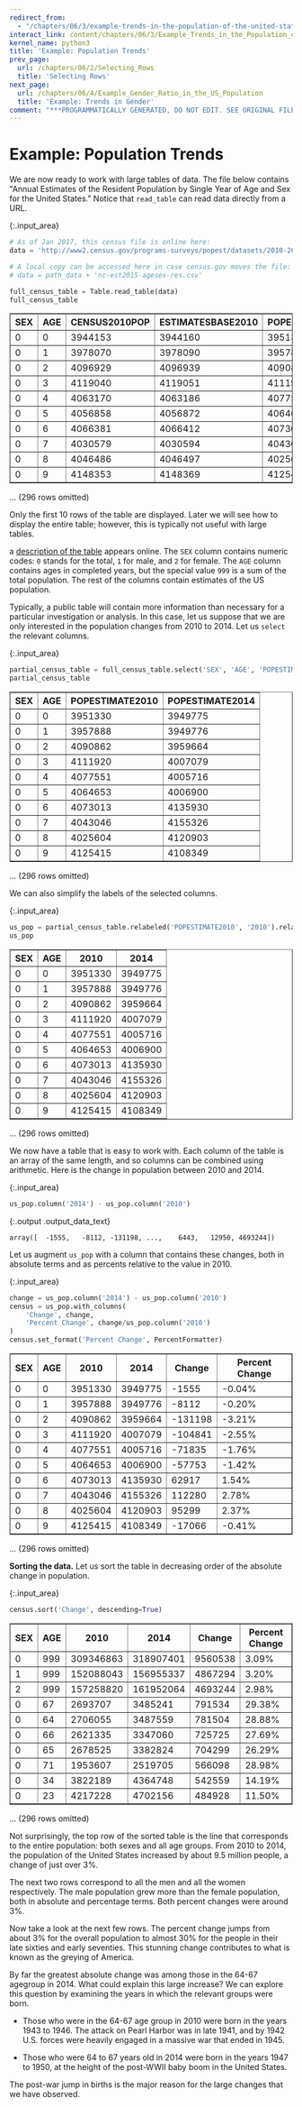 ```yaml
---
redirect_from:
  - "/chapters/06/3/example-trends-in-the-population-of-the-united-states"
interact_link: content/chapters/06/3/Example_Trends_in_the_Population_of_the_United_States.ipynb
kernel_name: python3
title: 'Example: Population Trends'
prev_page:
  url: /chapters/06/2/Selecting_Rows
  title: 'Selecting Rows'
next_page:
  url: /chapters/06/4/Example_Gender_Ratio_in_the_US_Population
  title: 'Example: Trends in Gender'
comment: "***PROGRAMMATICALLY GENERATED, DO NOT EDIT. SEE ORIGINAL FILES IN /content***"
---
```





# Example: Population Trends

We are now ready to work with large tables of data. The file below contains "Annual Estimates of the Resident Population by Single Year of Age and Sex for the United States." Notice that `read_table` can read data directly from a URL.



{:.input_area}
```python
# As of Jan 2017, this census file is online here: 
data = 'http://www2.census.gov/programs-surveys/popest/datasets/2010-2015/national/asrh/nc-est2015-agesex-res.csv'

# A local copy can be accessed here in case census.gov moves the file:
# data = path_data + 'nc-est2015-agesex-res.csv'

full_census_table = Table.read_table(data)
full_census_table
```





<div markdown="0" class="output output_html">
<table border="1" class="dataframe">
    <thead>
        <tr>
            <th>SEX</th> <th>AGE</th> <th>CENSUS2010POP</th> <th>ESTIMATESBASE2010</th> <th>POPESTIMATE2010</th> <th>POPESTIMATE2011</th> <th>POPESTIMATE2012</th> <th>POPESTIMATE2013</th> <th>POPESTIMATE2014</th> <th>POPESTIMATE2015</th>
        </tr>
    </thead>
    <tbody>
        <tr>
            <td>0   </td> <td>0   </td> <td>3944153      </td> <td>3944160          </td> <td>3951330        </td> <td>3963087        </td> <td>3926540        </td> <td>3931141        </td> <td>3949775        </td> <td>3978038        </td>
        </tr>
        <tr>
            <td>0   </td> <td>1   </td> <td>3978070      </td> <td>3978090          </td> <td>3957888        </td> <td>3966551        </td> <td>3977939        </td> <td>3942872        </td> <td>3949776        </td> <td>3968564        </td>
        </tr>
        <tr>
            <td>0   </td> <td>2   </td> <td>4096929      </td> <td>4096939          </td> <td>4090862        </td> <td>3971565        </td> <td>3980095        </td> <td>3992720        </td> <td>3959664        </td> <td>3966583        </td>
        </tr>
        <tr>
            <td>0   </td> <td>3   </td> <td>4119040      </td> <td>4119051          </td> <td>4111920        </td> <td>4102470        </td> <td>3983157        </td> <td>3992734        </td> <td>4007079        </td> <td>3974061        </td>
        </tr>
        <tr>
            <td>0   </td> <td>4   </td> <td>4063170      </td> <td>4063186          </td> <td>4077551        </td> <td>4122294        </td> <td>4112849        </td> <td>3994449        </td> <td>4005716        </td> <td>4020035        </td>
        </tr>
        <tr>
            <td>0   </td> <td>5   </td> <td>4056858      </td> <td>4056872          </td> <td>4064653        </td> <td>4087709        </td> <td>4132242        </td> <td>4123626        </td> <td>4006900        </td> <td>4018158        </td>
        </tr>
        <tr>
            <td>0   </td> <td>6   </td> <td>4066381      </td> <td>4066412          </td> <td>4073013        </td> <td>4074993        </td> <td>4097605        </td> <td>4142916        </td> <td>4135930        </td> <td>4019207        </td>
        </tr>
        <tr>
            <td>0   </td> <td>7   </td> <td>4030579      </td> <td>4030594          </td> <td>4043046        </td> <td>4083225        </td> <td>4084913        </td> <td>4108349        </td> <td>4155326        </td> <td>4148360        </td>
        </tr>
        <tr>
            <td>0   </td> <td>8   </td> <td>4046486      </td> <td>4046497          </td> <td>4025604        </td> <td>4053203        </td> <td>4093177        </td> <td>4095711        </td> <td>4120903        </td> <td>4167887        </td>
        </tr>
        <tr>
            <td>0   </td> <td>9   </td> <td>4148353      </td> <td>4148369          </td> <td>4125415        </td> <td>4035710        </td> <td>4063152        </td> <td>4104072        </td> <td>4108349        </td> <td>4133564        </td>
        </tr>
    </tbody>
</table>
<p>... (296 rows omitted)</p>
</div>



Only the first 10 rows of the table are displayed. Later we will see how to display the entire table; however, this is typically not useful with large tables.

a [description of the table](http://www2.census.gov/programs-surveys/popest/datasets/2010-2015/national/asrh/nc-est2015-agesex-res.pdf) appears online. The `SEX` column contains numeric codes: `0` stands for the total, `1` for male, and `2` for female. The `AGE` column contains ages in completed years, but the special value `999` is a sum of the total population. The rest of the columns contain estimates of the US population.

Typically, a public table will contain more information than necessary for a particular investigation or analysis. In this case, let us suppose that we are only interested in the population changes from 2010 to 2014. Let us `select` the relevant columns.



{:.input_area}
```python
partial_census_table = full_census_table.select('SEX', 'AGE', 'POPESTIMATE2010', 'POPESTIMATE2014')
partial_census_table
```





<div markdown="0" class="output output_html">
<table border="1" class="dataframe">
    <thead>
        <tr>
            <th>SEX</th> <th>AGE</th> <th>POPESTIMATE2010</th> <th>POPESTIMATE2014</th>
        </tr>
    </thead>
    <tbody>
        <tr>
            <td>0   </td> <td>0   </td> <td>3951330        </td> <td>3949775        </td>
        </tr>
        <tr>
            <td>0   </td> <td>1   </td> <td>3957888        </td> <td>3949776        </td>
        </tr>
        <tr>
            <td>0   </td> <td>2   </td> <td>4090862        </td> <td>3959664        </td>
        </tr>
        <tr>
            <td>0   </td> <td>3   </td> <td>4111920        </td> <td>4007079        </td>
        </tr>
        <tr>
            <td>0   </td> <td>4   </td> <td>4077551        </td> <td>4005716        </td>
        </tr>
        <tr>
            <td>0   </td> <td>5   </td> <td>4064653        </td> <td>4006900        </td>
        </tr>
        <tr>
            <td>0   </td> <td>6   </td> <td>4073013        </td> <td>4135930        </td>
        </tr>
        <tr>
            <td>0   </td> <td>7   </td> <td>4043046        </td> <td>4155326        </td>
        </tr>
        <tr>
            <td>0   </td> <td>8   </td> <td>4025604        </td> <td>4120903        </td>
        </tr>
        <tr>
            <td>0   </td> <td>9   </td> <td>4125415        </td> <td>4108349        </td>
        </tr>
    </tbody>
</table>
<p>... (296 rows omitted)</p>
</div>



We can also simplify the labels of the selected columns.



{:.input_area}
```python
us_pop = partial_census_table.relabeled('POPESTIMATE2010', '2010').relabeled('POPESTIMATE2014', '2014')
us_pop
```





<div markdown="0" class="output output_html">
<table border="1" class="dataframe">
    <thead>
        <tr>
            <th>SEX</th> <th>AGE</th> <th>2010</th> <th>2014</th>
        </tr>
    </thead>
    <tbody>
        <tr>
            <td>0   </td> <td>0   </td> <td>3951330</td> <td>3949775</td>
        </tr>
        <tr>
            <td>0   </td> <td>1   </td> <td>3957888</td> <td>3949776</td>
        </tr>
        <tr>
            <td>0   </td> <td>2   </td> <td>4090862</td> <td>3959664</td>
        </tr>
        <tr>
            <td>0   </td> <td>3   </td> <td>4111920</td> <td>4007079</td>
        </tr>
        <tr>
            <td>0   </td> <td>4   </td> <td>4077551</td> <td>4005716</td>
        </tr>
        <tr>
            <td>0   </td> <td>5   </td> <td>4064653</td> <td>4006900</td>
        </tr>
        <tr>
            <td>0   </td> <td>6   </td> <td>4073013</td> <td>4135930</td>
        </tr>
        <tr>
            <td>0   </td> <td>7   </td> <td>4043046</td> <td>4155326</td>
        </tr>
        <tr>
            <td>0   </td> <td>8   </td> <td>4025604</td> <td>4120903</td>
        </tr>
        <tr>
            <td>0   </td> <td>9   </td> <td>4125415</td> <td>4108349</td>
        </tr>
    </tbody>
</table>
<p>... (296 rows omitted)</p>
</div>



We now have a table that is easy to work with. Each column of the table is an array of the same length, and so columns can be combined using arithmetic. Here is the change in population between 2010 and 2014.



{:.input_area}
```python
us_pop.column('2014') - us_pop.column('2010')
```





{:.output .output_data_text}
```
array([  -1555,   -8112, -131198, ...,    6443,   12950, 4693244])
```



Let us augment `us_pop` with a column that contains these changes, both in absolute terms and as percents relative to the value in 2010.



{:.input_area}
```python
change = us_pop.column('2014') - us_pop.column('2010')
census = us_pop.with_columns(
    'Change', change,
    'Percent Change', change/us_pop.column('2010')
)
census.set_format('Percent Change', PercentFormatter)
```





<div markdown="0" class="output output_html">
<table border="1" class="dataframe">
    <thead>
        <tr>
            <th>SEX</th> <th>AGE</th> <th>2010</th> <th>2014</th> <th>Change</th> <th>Percent Change</th>
        </tr>
    </thead>
    <tbody>
        <tr>
            <td>0   </td> <td>0   </td> <td>3951330</td> <td>3949775</td> <td>-1555  </td> <td>-0.04%        </td>
        </tr>
        <tr>
            <td>0   </td> <td>1   </td> <td>3957888</td> <td>3949776</td> <td>-8112  </td> <td>-0.20%        </td>
        </tr>
        <tr>
            <td>0   </td> <td>2   </td> <td>4090862</td> <td>3959664</td> <td>-131198</td> <td>-3.21%        </td>
        </tr>
        <tr>
            <td>0   </td> <td>3   </td> <td>4111920</td> <td>4007079</td> <td>-104841</td> <td>-2.55%        </td>
        </tr>
        <tr>
            <td>0   </td> <td>4   </td> <td>4077551</td> <td>4005716</td> <td>-71835 </td> <td>-1.76%        </td>
        </tr>
        <tr>
            <td>0   </td> <td>5   </td> <td>4064653</td> <td>4006900</td> <td>-57753 </td> <td>-1.42%        </td>
        </tr>
        <tr>
            <td>0   </td> <td>6   </td> <td>4073013</td> <td>4135930</td> <td>62917  </td> <td>1.54%         </td>
        </tr>
        <tr>
            <td>0   </td> <td>7   </td> <td>4043046</td> <td>4155326</td> <td>112280 </td> <td>2.78%         </td>
        </tr>
        <tr>
            <td>0   </td> <td>8   </td> <td>4025604</td> <td>4120903</td> <td>95299  </td> <td>2.37%         </td>
        </tr>
        <tr>
            <td>0   </td> <td>9   </td> <td>4125415</td> <td>4108349</td> <td>-17066 </td> <td>-0.41%        </td>
        </tr>
    </tbody>
</table>
<p>... (296 rows omitted)</p>
</div>



**Sorting the data.** Let us sort the table in decreasing order of the absolute change in population.



{:.input_area}
```python
census.sort('Change', descending=True)
```





<div markdown="0" class="output output_html">
<table border="1" class="dataframe">
    <thead>
        <tr>
            <th>SEX</th> <th>AGE</th> <th>2010</th> <th>2014</th> <th>Change</th> <th>Percent Change</th>
        </tr>
    </thead>
    <tbody>
        <tr>
            <td>0   </td> <td>999 </td> <td>309346863</td> <td>318907401</td> <td>9560538</td> <td>3.09%         </td>
        </tr>
        <tr>
            <td>1   </td> <td>999 </td> <td>152088043</td> <td>156955337</td> <td>4867294</td> <td>3.20%         </td>
        </tr>
        <tr>
            <td>2   </td> <td>999 </td> <td>157258820</td> <td>161952064</td> <td>4693244</td> <td>2.98%         </td>
        </tr>
        <tr>
            <td>0   </td> <td>67  </td> <td>2693707  </td> <td>3485241  </td> <td>791534 </td> <td>29.38%        </td>
        </tr>
        <tr>
            <td>0   </td> <td>64  </td> <td>2706055  </td> <td>3487559  </td> <td>781504 </td> <td>28.88%        </td>
        </tr>
        <tr>
            <td>0   </td> <td>66  </td> <td>2621335  </td> <td>3347060  </td> <td>725725 </td> <td>27.69%        </td>
        </tr>
        <tr>
            <td>0   </td> <td>65  </td> <td>2678525  </td> <td>3382824  </td> <td>704299 </td> <td>26.29%        </td>
        </tr>
        <tr>
            <td>0   </td> <td>71  </td> <td>1953607  </td> <td>2519705  </td> <td>566098 </td> <td>28.98%        </td>
        </tr>
        <tr>
            <td>0   </td> <td>34  </td> <td>3822189  </td> <td>4364748  </td> <td>542559 </td> <td>14.19%        </td>
        </tr>
        <tr>
            <td>0   </td> <td>23  </td> <td>4217228  </td> <td>4702156  </td> <td>484928 </td> <td>11.50%        </td>
        </tr>
    </tbody>
</table>
<p>... (296 rows omitted)</p>
</div>



Not surprisingly, the top row of the sorted table is the line that corresponds to the entire population: both sexes and all age groups. From 2010 to 2014, the population of the United States increased by about 9.5 million people, a change of just over 3%.

The next two rows correspond to all the men and all the women respectively. The male population grew more than the female population, both in absolute and percentage terms. Both percent changes were around 3%.

Now take a look at the next few rows. The percent change jumps from about 3% for the overall population to almost 30% for the people in their late sixties and early seventies. This stunning change contributes to what is known as the greying of America.

By far the greatest absolute change was among those in the 64-67 agegroup in 2014. What could explain this large increase? We can explore this question by examining the years in which the relevant groups were born.

- Those who were in the 64-67 age group in 2010 were born in the years 1943 to 1946. The attack on Pearl Harbor was in late 1941, and by 1942 U.S. forces were heavily engaged in a massive war that ended in 1945. 

- Those who were 64 to 67 years old in 2014 were born in the years 1947 to 1950, at the height of the post-WWII baby boom in the United States. 

The post-war jump in births is the major reason for the large changes that we have observed.
